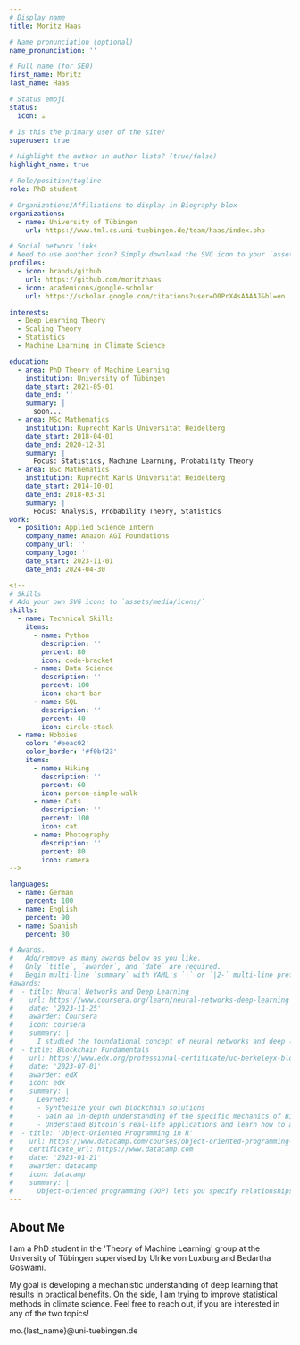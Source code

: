 ```yaml
---
# Display name
title: Moritz Haas

# Name pronunciation (optional)
name_pronunciation: ''

# Full name (for SEO)
first_name: Moritz
last_name: Haas

# Status emoji
status:
  icon: ☕️

# Is this the primary user of the site?
superuser: true

# Highlight the author in author lists? (true/false)
highlight_name: true

# Role/position/tagline
role: PhD student

# Organizations/Affiliations to display in Biography blox
organizations:
  - name: University of Tübingen
    url: https://www.tml.cs.uni-tuebingen.de/team/haas/index.php

# Social network links
# Need to use another icon? Simply download the SVG icon to your `assets/media/icons/` folder.
profiles:
  - icon: brands/github
    url: https://github.com/moritzhaas
  - icon: academicons/google-scholar
    url: https://scholar.google.com/citations?user=O0PrX4sAAAAJ&hl=en

interests:
  - Deep Learning Theory
  - Scaling Theory
  - Statistics
  - Machine Learning in Climate Science

education:
  - area: PhD Theory of Machine Learning
    institution: University of Tübingen
    date_start: 2021-05-01
    date_end: ''
    summary: |
      soon...
  - area: MSc Mathematics
    institution: Ruprecht Karls Universität Heidelberg
    date_start: 2018-04-01
    date_end: 2020-12-31
    summary: |
      Focus: Statistics, Machine Learning, Probability Theory
  - area: BSc Mathematics
    institution: Ruprecht Karls Universität Heidelberg
    date_start: 2014-10-01
    date_end: 2018-03-31
    summary: |
      Focus: Analysis, Probability Theory, Statistics
work:
  - position: Applied Science Intern
    company_name: Amazon AGI Foundations
    company_url: ''
    company_logo: ''
    date_start: 2023-11-01
    date_end: 2024-04-30

<!--
# Skills
# Add your own SVG icons to `assets/media/icons/`
skills:
  - name: Technical Skills
    items:
      - name: Python
        description: ''
        percent: 80
        icon: code-bracket
      - name: Data Science
        description: ''
        percent: 100
        icon: chart-bar
      - name: SQL
        description: ''
        percent: 40
        icon: circle-stack
  - name: Hobbies
    color: '#eeac02'
    color_border: '#f0bf23'
    items:
      - name: Hiking
        description: ''
        percent: 60
        icon: person-simple-walk
      - name: Cats
        description: ''
        percent: 100
        icon: cat
      - name: Photography
        description: ''
        percent: 80
        icon: camera
-->

languages:
  - name: German
    percent: 100
  - name: English
    percent: 90
  - name: Spanish
    percent: 80

# Awards.
#   Add/remove as many awards below as you like.
#   Only `title`, `awarder`, and `date` are required.
#   Begin multi-line `summary` with YAML's `|` or `|2-` multi-line prefix and indent 2 spaces below.
#awards:
#  - title: Neural Networks and Deep Learning
#    url: https://www.coursera.org/learn/neural-networks-deep-learning
#    date: '2023-11-25'
#    awarder: Coursera
#    icon: coursera
#    summary: |
#      I studied the foundational concept of neural networks and deep learning. By the end, I was familiar with the significant technological trends driving the rise of deep learning; build, train, and apply fully connected deep neural networks; implement efficient (vectorized) neural networks; identify key parameters in a neural network’s architecture; and apply deep learning to your own applications.
#  - title: Blockchain Fundamentals
#    url: https://www.edx.org/professional-certificate/uc-berkeleyx-blockchain-fundamentals
#    date: '2023-07-01'
#    awarder: edX
#    icon: edx
#    summary: |
#      Learned:
#      - Synthesize your own blockchain solutions
#      - Gain an in-depth understanding of the specific mechanics of Bitcoin
#      - Understand Bitcoin’s real-life applications and learn how to attack and destroy Bitcoin, Ethereum, smart contracts and Dapps, and alternatives to Bitcoin’s Proof-of-Work consensus algorithm
#  - title: 'Object-Oriented Programming in R'
#    url: https://www.datacamp.com/courses/object-oriented-programming-with-s3-and-r6-in-r
#    certificate_url: https://www.datacamp.com
#    date: '2023-01-21'
#    awarder: datacamp
#    icon: datacamp
#    summary: |
#      Object-oriented programming (OOP) lets you specify relationships between functions and the objects that they can act on, helping you manage complexity in your code. This is an intermediate level course, providing an introduction to OOP, using the S3 and R6 systems. S3 is a great day-to-day R programming tool that simplifies some of the functions that you write. R6 is especially useful for industry-specific analyses, working with web APIs, and building GUIs.
---
```


## About Me

I am a PhD student in the 'Theory of Machine Learning' group at the University of Tübingen supervised by Ulrike von Luxburg and Bedartha Goswami.

My goal is developing a mechanistic understanding of deep learning that results in practical benefits. On the side, I am trying to improve statistical methods in climate science. Feel free to reach out, if you are interested in any of the two topics!

mo.{last_name}@uni-tuebingen.de
